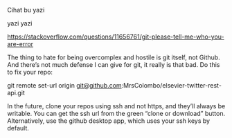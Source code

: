 Cihat bu yazi

yazi yazi

https://stackoverflow.com/questions/11656761/git-please-tell-me-who-you-are-error

The thing to hate for being overcomplex and hostile is git itself, not Github. And there’s not much defense I can give for git, it really is that bad. Do this to fix your repo:

git remote set-url origin git@github.com:MrsColombo/elsevier-twitter-rest-api.git

In the future, clone your repos using ssh and not https, and they’ll always be writable. You can get the ssh url from the green “clone or download” button. Alternatively, use the github desktop app, which uses your ssh keys by default.